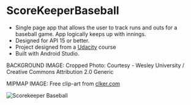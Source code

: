# ScoreKeeperBaseball

* Single page app that allows the user to track runs and outs for a baseball game. App logically keeps up with innings.
* Designed for API 15 or better.
* Project designed from a [Udacity](https://www.udacity.com/course/android-basics-user-input--ud836) course
* Built with Android Studio.

BACKGROUND IMAGE: Cropped Photo: Courtesy - Wesley University / Creative Commons Attribution 2.0 Generic

MIPMAP IMAGE: Free clip-art from [clker.com](http://www.clker.com/clipart-baseball-8.html)

![Scorekeeper Baseball](https://gifs.com/gif/APglL1)
